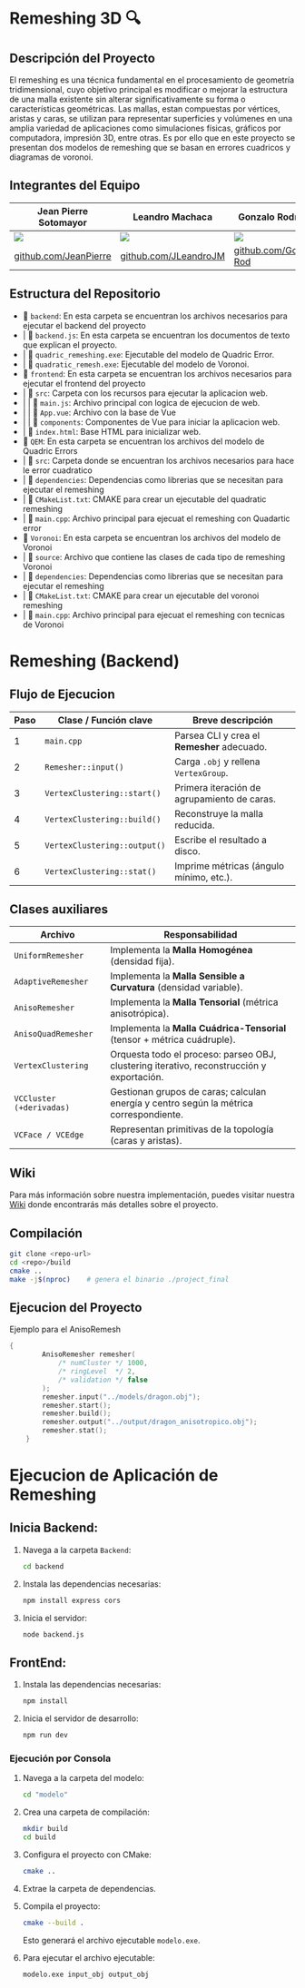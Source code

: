 # Remeshing 3D 🔍
## Descripción del Proyecto

El remeshing es una técnica fundamental en el procesamiento de geometría tridimensional, cuyo objetivo principal es modificar o mejorar la estructura de una malla existente sin alterar significativamente su forma o características geométricas. Las mallas, estan compuestas por vértices, aristas y caras, se utilizan para representar superficies y volúmenes en una amplia variedad de aplicaciones como simulaciones físicas, gráficos por computadora, impresión 3D, entre otras. Es por ello que en este proyecto se presentan dos modelos de remeshing que se basan en errores cuadricos y diagramas de voronoi.

## Integrantes del Equipo

|    Jean Pierre Sotomayor    |    Leandro Machaca    |    Gonzalo Rodriguez    |
| ----------- | ----------- | ----------- |
| ![](https://avatars.githubusercontent.com/u/85184643?v=4) | ![](https://avatars.githubusercontent.com/u/102132128?s=400&v=4) | ![](https://avatars.githubusercontent.com/u/85299734?v=4) |
| [github.com/JeanPierre](https://github.com/Jeanpierrre) | [github.com/JLeandroJM](https://github.com/JLeandroJM) | [github.com/Gonzalo-Rod](https://github.com/Gonzalo-Rod) 


## Estructura del Repositorio

- 📁 `backend`: En esta carpeta se encuentran los archivos necesarios para ejecutar el backend del proyecto
- | 📄 `backend.js`: En esta carpeta se encuentran los documentos de texto que explican el proyecto.
- | 📄 `quadric_remeshing.exe`: Ejecutable del modelo de Quadric Error.
- | 📄 `quadratic_remesh.exe`: Ejecutable del modelo de Voronoi.
- 📁 `frontend`: En esta carpeta se encuentran los archivos necesarios para ejecutar el frontend del proyecto
- | 📁 `src`: Carpeta con los recursos para ejecutar la aplicacion web.
- | | 📄 `main.js`: Archivo principal con logica de ejecucion de web.
- | | 📄 `App.vue`: Archivo con la base de Vue
- | | 📁 `components`: Componentes de Vue para iniciar la aplicacion web.
- | 📄 `index.html`: Base HTML para inicializar web.
- 📁 `QEM`: En esta carpeta se encuentran los archivos del modelo de Quadric Errors
- | 📁 `src`: Carpeta donde se encuentran los archivos necesarios para hace le error cuadratico
- | 📁 `dependencies`: Dependencias como librerias que se necesitan para ejecutar el remeshing
- | 📄 `CMakeList.txt`: CMAKE para crear un ejecutable del quadratic remeshing
- | 📄 `main.cpp`: Archivo principal para ejecuat el remeshing con Quadartic error
- 📁 `Voronoi`: En esta carpeta se encuentran los archivos del modelo de Voronoi
- | 📁 `source`: Archivo que contiene las clases de cada tipo de remeshing Voronoi
- | 📁 `dependencies`: Dependencias como librerias que se necesitan para ejecutar el remeshing
- | 📄 `CMakeList.txt`: CMAKE para crear un ejecutable del voronoi remeshing
- | 📄 `main.cpp`: Archivo principal para ejecuat el remeshing con tecnicas de Voronoi

# Remeshing (Backend)

## Flujo de Ejecucion

| Paso | Clase / Función clave                 | Breve descripción                                |
|------|---------------------------------------|--------------------------------------------------|
| 1    | `main.cpp`                            | Parsea CLI y crea el **Remesher** adecuado.      |
| 2    | `Remesher::input()`                   | Carga `.obj` y rellena `VertexGroup`.            |
| 3    | `VertexClustering::start()`           | Primera iteración de agrupamiento de caras.      |
| 4    | `VertexClustering::build()`           | Reconstruye la malla reducida.                   |
| 5    | `VertexClustering::output()`          | Escribe el resultado a disco.                    |
| 6    | `VertexClustering::stat()`            | Imprime métricas (ángulo mínimo, etc.).          |

## Clases auxiliares

| Archivo                     | Responsabilidad                                                                               |
|-----------------------------|-----------------------------------------------------------------------------------------------|
| `UniformRemesher`           | Implementa la **Malla Homogénea** (densidad fija).                                            |
| `AdaptiveRemesher`          | Implementa la **Malla Sensible a Curvatura** (densidad variable).                             |
| `AnisoRemesher`             | Implementa la **Malla Tensorial** (métrica anisotrópica).                                     |
| `AnisoQuadRemesher`         | Implementa la **Malla Cuádrica-Tensorial** (tensor + métrica cuádruple).                      |
| `VertexClustering`          | Orquesta todo el proceso: parseo OBJ, clustering iterativo, reconstrucción y exportación.     |
| `VCCluster (+derivadas)`    | Gestionan grupos de caras; calculan energía y centro según la métrica correspondiente.        |
| `VCFace / VCEdge`           | Representan primitivas de la topología (caras y aristas).                                     |

## Wiki
Para más información sobre nuestra implementación, puedes visitar nuestra [Wiki](https://github.com/Jeanpierrre/Computaci-n-Gr-fica--Remeshing/wiki/Abstract) donde encontrarás más detalles sobre el proyecto.


## Compilación

```bash
git clone <repo-url>
cd <repo>/build
cmake ..          
make -j$(nproc)    # genera el binario ./project_final

```

## Ejecucion del Proyecto

Ejemplo para el AnisoRemesh

```cpp
{
        AnisoRemesher remesher(
            /* numCluster */ 1000,
            /* ringLevel  */ 2,
            /* validation */ false
        );
        remesher.input("../models/dragon.obj");
        remesher.start();
        remesher.build();
        remesher.output("../output/dragon_anisotropico.obj");
        remesher.stat();
    }

```

# Ejecucion de Aplicación de Remeshing

## Inicia Backend:

1. Navega a la carpeta `Backend`:
   ```bash
   cd backend
   ```
2. Instala las dependencias necesarias:
   ```bash
   npm install express cors
   ```
3. Inicia el servidor:
   ```bash
   node backend.js
   ```

## FrontEnd:

1. Instala las dependencias necesarias:
   ```bash
   npm install
   ```
2. Inicia el servidor de desarrollo:
   ```bash
   npm run dev
   ```

### Ejecución por Consola

1. Navega a la carpeta del modelo:
   ```bash
   cd "modelo"
   ```
2. Crea una carpeta de compilación:
   ```bash
   mkdir build
   cd build
   ```
3. Configura el proyecto con CMake:
   ```bash
   cmake ..
   ```
4. Extrae la carpeta de dependencias.
5. Compila el proyecto:
   ```bash
   cmake --build .
   ```
   Esto generará el archivo ejecutable `modelo.exe`.
   
7. Para ejecutar el archivo ejecutable:
   ```bash
   modelo.exe input_obj output_obj
   ```
